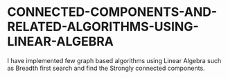 # CONNECTED-COMPONENTS-AND-RELATED-ALGORITHMS-USING-LINEAR-ALGEBRA
I have implemented few graph based algorithms using Linear Algebra such as Breadth first search and find the Strongly connected components.
